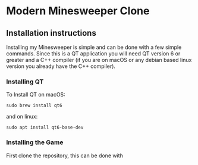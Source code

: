 # Modern Minesweeper Clone

## Installation instructions

Installing my Minesweeper is simple and can be done with a few simple commands. Since this is a QT application you will need QT version 6 or greater and a C++ compiler (if you are on macOS or any debian based linux version you already have the C++ compiler). 

### Installing QT

To Install QT on macOS:

```
sudo brew install qt6
```
and on linux:

```
sudo apt install qt6-base-dev
```


### Installing the Game

First clone the repository, this can be done with 
